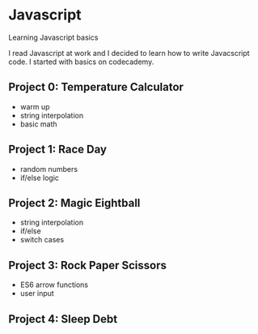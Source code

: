 # Javascript
Learning Javascript basics

I read Javascript at work and I decided to learn how to write Javacscript code. I started with basics on codecademy.

## Project 0: Temperature Calculator
* warm up
* string interpolation
* basic math

## Project 1: Race Day
* random numbers
* if/else logic

## Project 2: Magic Eightball
* string interpolation
* if/else
* switch cases

## Project 3: Rock Paper Scissors
* ES6 arrow functions
* user input

## Project 4: Sleep Debt
